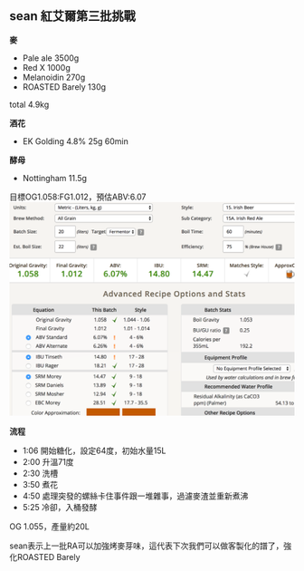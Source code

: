 
## sean 紅艾爾第三批挑戰

**麥**

* Pale ale 3500g
* Red X 1000g
* Melanoidin 270g
* ROASTED Barely 130g

total 4.9kg

**酒花**

* EK Golding 4.8% 25g 60min

**酵母**
 
* Nottingham 11.5g

目標OG1.058:FG1.012，預估ABV:6.07
![](../img/test27.png)

**流程**

* 1:06 開始糖化，設定64度，初始水量15L
* 2:00 升溫71度
* 2:30 洗槽
* 3:50 煮花
* 4:50 處理突發的螺絲卡住事件跟一堆雜事，過濾麥渣並重新煮沸
* 5:25 冷卻，入桶發酵

OG 1.055，產量約20L

sean表示上一批RA可以加強烤麥芽味，這代表下次我們可以做客製化的譜了，強化ROASTED Barely